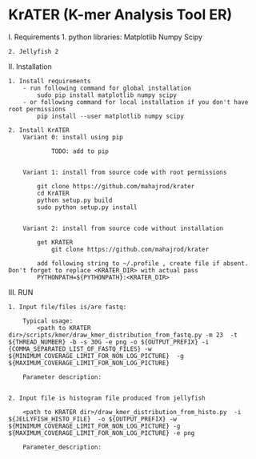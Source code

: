 # KrATER (K-mer Analysis Tool ER)

I. Requirements
    1. python libraries:
        Matplotlib
        Numpy
        Scipy
        
    2. Jellyfish 2

II. Installation

    1. Install requirements
        - run following command for global installation
            sudo pip install matplotlib numpy scipy 
        - or following command for local installation if you don't have root permissions
            pip install --user matplotlib numpy scipy

    2. Install KrATER
        Variant 0: install using pip
        
                TODO: add to pip
            
        
        Variant 1: install from source code with root permissions
        
            git clone https://github.com/mahajrod/krater
            cd KrATER
            python setup.py build
            sudo python setup.py install
        
        
        Variant 2: install from source code without installation
        
            get KRATER
                git clone https://github.com/mahajrod/krater
        
            add following string to ~/.profile , create file if absent. Don't forget to replace <KRATER_DIR> with actual pass
            PYTHONPATH=${PYTHONPATH}:<KRATER_DIR>
    
    
III. RUN

    1. Input file/files is/are fastq:
    
        Typical usage:
            <path to KRATER dir>/scripts/kmer/draw_kmer_distribution_from_fastq.py -m 23  -t ${THREAD_NUMBER} -b -s 30G -e png -o ${OUTPUT_PREFIX} -i {COMMA_SEPARATED_LIST_OF_FASTQ_FILES} -w ${MINIMUM_COVERAGE_LIMIT_FOR_NON_LOG_PICTURE}  -g ${MAXIMUM_COVERAGE_LIMIT_FOR_NON_LOG_PICTURE}
        
        Parameter description:
            
        
    2. Input file is histogram file produced from jellyfish
    
        <path to KRATER dir>/draw_kmer_distribution_from_histo.py  -i ${JELLYFISH_HISTO_FILE}  -o ${OUTPUT_PREFIX} -w ${MINIMUM_COVERAGE_LIMIT_FOR_NON_LOG_PICTURE} -g ${MAXIMUM_COVERAGE_LIMIT_FOR_NON_LOG_PICTURE} -e png
        
        Parameter_description:
        